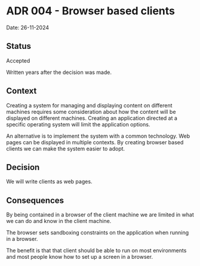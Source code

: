 # ADR 004 - Browser based clients

Date: 26-11-2024

## Status

Accepted

Written years after the decision was made.

## Context

Creating a system for managing and displaying content on different machines requires some consideration about how the
content will be displayed on different machines. Creating an application directed at a specific operating system will
limit the application options.

An alternative is to implement the system with a common technology. Web pages can be displayed in multiple contexts.
By creating browser based clients we can make the system easier to adopt.

## Decision

We will write clients as web pages.

## Consequences

By being contained in a browser of the client machine we are limited in what we can do and know in the client machine.

The browser sets sandboxing constraints on the application when running in a browser.

The benefit is that that client should be able to run on most environments and most people know how to set up a screen
in a browser.
